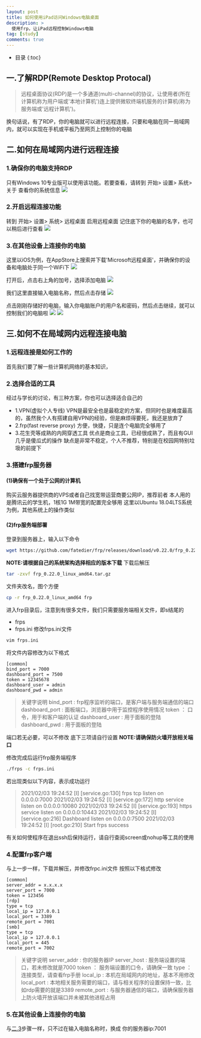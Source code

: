 ```yaml
---
layout: post
title: 如何使用iPad访问Windows电脑桌面
description: >
  使用frp，让iPad远程控制Windows电脑
tag: [study]
comments: true
---
```

* 目录
{:toc}

## 一.了解RDP(Remote Desktop Protocal)
> 远程桌面协议(RDP)是一个多通道(multi-channel)的协议，让使用者(所在计算机称为用户端或'本地计算机')连上提供微软终端机服务的计算机(称为服务端或'远程计算机')。 

换句话说，有了RDP，你的电脑就可以进行远程连接，只要和电脑在同一局域网内，就可以实现在手机或平板乃至网页上控制你的电脑

## 二.如何在局域网内进行远程连接
### 1.确保你的电脑支持RDP
只有Windows 10专业版可以使用该功能。若要查看，请转到 开始> 设置> 系统> 关于 查看你的系统信息
![](../_data/img/21020301.png)

### 2.开启远程连接功能
转到 开始> 设置> 系统> 远程桌面 启用远程桌面
记住底下你的电脑的名字，也可以稍后进行查看
![](../_data/img/21020302.png)

### 3.在其他设备上连接你的电脑
这里以iOS为例，在AppStore上搜索并下载'Microsoft远程桌面'，并确保你的设备和电脑处于同一个WiFi下
![](../_data/img/21020303.png)

打开后，点击右上角的加号，选择添加电脑
![](.../../../_data/img/21020304.png)

我们这里直接输入电脑名称，然后点击存储
![](../_data/img/21020305.png)

点击刚刚存储好的电脑，输入你电脑账户的用户名和密码，然后点击继续，就可以控制我们的电脑啦
![](../_data/img/21020306.png)
![](../_data/img/21020307.png)

## 三.如何不在局域网内远程连接电脑
### 1.远程连接是如何工作的
首先我们要了解一些计算机网络的基本知识，
### 2.选择合适的工具
经过与学长的讨论，有三种方案，你也可以选择适合自己的
* 1.VPN(虚拟个人专线)
    VPN是最安全也是最稳定的方案，但同时也是难度最高的，虽然我个人有搭建自用VPN的经验，但是麻烦得要死，我还是放弃了
* 2.frp(fast reverse proxy)
    方便，快捷，只是连个电脑完全够用了
* 3.花生壳等成熟的内网穿透工具
    优点是商业工具，已经很成熟了，而且有GUI几乎是傻瓜式的操作
    缺点是非常不稳定，个人不推荐，特别是在校园网特别垃圾的前提下
### 3.搭建frp服务器
#### (1)确保有一个处于公网的计算机
购买云服务器提供商的VPS或者自己找宽带运营商要公网IP，推荐前者
本人用的是腾讯云的学生机，1核1G 1M带宽的配置完全够用
这里以Ubuntu 18.04LTS系统为例，其他系统上的操作类似
#### (2)frp服务端部署
登录到服务器上，输入以下命令
```bash
wget https://github.com/fatedier/frp/releases/download/v0.22.0/frp_0.22.0_linux_amd64.tar.gz
```
**NOTE:请根据自己的系统架构选择相应的版本下载**
下载后解压
```bash
tar -zxvf frp_0.22.0_linux_amd64.tar.gz
```
文件夹改名，图个方便
```bash
cp -r frp_0.22.0_linux_amd64 frp
```
进入frp目录后，注意到有很多文件，我们只需要服务端相关文件，即s结尾的
* frps
* frps.ini
修改frps.ini文件
```bash
vim frps.ini
```
将文件内容修改为以下格式
```text
[common]
bind_port = 7000
dashboard_port = 7500
token = 12345678
dashboard_user = admin
dashboard_pwd = admin
```
>关键字说明
bind_port : frp程序监听的端口，是客户端与服务端通信的端口
dashboard_port : 面板端口，浏览器中用于监控程序使用情况
token ： 口令，用于和客户端的认证
dashboard_user : 用于面板的登陆
dashboard_pwd : 用于面板的登陆

端口若无必要，可以不修改
底下三项请自行设置
**NOTE:请确保防火墙开放相关端口**

修改完成后运行frp服务端程序
```bash
./frps -c frps.ini
```
若出现类似以下内容，表示成功运行
>2021/02/03 19:24:52 [I] [service.go:130] frps tcp listen on 0.0.0.0:7000
2021/02/03 19:24:52 [I] [service.go:172] http service listen on 0.0.0.0:10080
2021/02/03 19:24:52 [I] [service.go:193] https service listen on 0.0.0.0:10443
2021/02/03 19:24:52 [I] [service.go:216] Dashboard listen on 0.0.0.0:7500
2021/02/03 19:24:52 [I] [root.go:210] Start frps success

有关如何使程序在退出ssh后保持运行，请自行查阅screen或nohup等工具的使用
### 4.配置frp客户端
与上一步一样，下载并解压，并修改frpc.ini文件
按照以下格式修改
```text
[common]
server_addr = x.x.x.x
server_port = 7000
token = 123456
[rdp]
type = tcp
local_ip = 127.0.0.1           
local_port = 3389
remote_port = 7001  
[smb]
type = tcp
local_ip = 127.0.0.1
local_port = 445
remote_port = 7002
```
>关键字说明
server_addr : 你的服务器IP
server_host : 服务端设置的端口，若未修改就是7000
token ： 服务端设置的口令，请确保一致
type ： 连接类型，请查看frp手册
local_ip : 本机在局域网内的地址，基本不用修改
local_port : 本地相关服务需要的端口，请与相关程序的设置保持一致，比如rdp需要的就是3389
remote_port : 与服务器通信的端口，请确保服务器上防火墙开放该端口并未被其他进程占用
### 5.在其他设备上连接你的电脑
与[二.3](#3在其他设备上连接你的电脑)步骤一样，只不过在输入电脑名称时，换成 你的服务器ip:7001